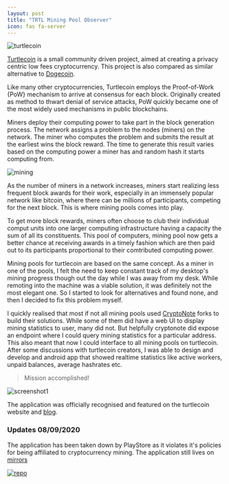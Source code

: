 ```yaml
---
layout: post
title: "TRTL Mining Pool Observer"
icon: fas fa-server
---
```


![turtlecoin]({{site.baseurl}}/images/pool_monitor/trtl.jpg)

[Turtlecoin](https://turtlecoin.lol/) is a small community driven project, aimed at creating a privacy centric low fees cryptocurrency. This project is also compared as similar alternative to [Dogecoin](https://dogecoin.com/).

Like many other cryptocurrencies, Turtlecoin employs the Proof-of-Work {PoW} mechanism to arrive at consensus for each block. Originally created as method to thwart denial of service attacks, PoW quickly became one of the most widely used mechanisms in public blockchains.

Miners deploy their computing power to take part in the block generation process. The network assigns a problem to the nodes (miners) on the network. The miner who computes the problem and submits the result at the earliest wins the block reward. The time to generate this result varies based on the computing power a miner has and random hash it starts computing from.

![mining]({{site.baseurl}}/images/pool_monitor/mining.jpg)

As the number of miners in a network increases, miners start realizing less frequent block awards for their work, especially in an immensely popular network like bitcoin, where there can be millions of participants, competing for the next block. This is where mining pools comes into play.

To get more block rewards, miners often choose to club their individual comput units into one larger computing infrastructure having a capacity the sum of all its constituents. This pool of computers, mining pool now gets a better chance at receiving awards in a timely fashion which are then paid out to its participants proportional to their comtributed computing power.

Mining pools for turtlecoin are based on the same concept. As a miner in one of the pools, I felt the need to keep constant track of my desktop's mining progress though out the day while I was away from my desk. While remoting into the machine was a viable solution, it was definitely not the most elegant one. So I started to look for alternatives and found none, and then I decided to fix this problem myself.

I quickly realised that most if not all mining pools used [CryptoNote](https://github.com/fancoder/cryptonote-universal-pool) forks to build their solutions. While some of them did have a web UI to display mining statistics to user, many did not. But helpfully cryptonote did expose an endpoint where I could query mining statistics for a particular address. This also meant that now I could interface to all mining pools on turtlecoin. After some discussions with turtlecoin creators, I was able to design and develop and android app that showed realtime statistics like active workers, unpaid balances, average hashrates etc.

> Mission accomplished!

![screenshot1]({{site.baseurl}}/images/pool_monitor/screenshot.png)

The application was officially recognised and featured on the turtlecoin website and [blog](https://medium.com/@turtlecoin/this-week-in-turtlecoin-feb-24-2018-873ba23acafe).

### Updates 08/09/2020

The application has been taken down by PlayStore as it violates it's policies for being affiliated to cryptocurrency mining. The application still lives on [mirrors](https://www.apkmonk.com/app/ml.fifty9.poolmonitor/)

[![repo](https://opengraph.githubassets.com/ce8fa1d42610c32aa920cc07d32f17ff7701400444504fe5522163f0f70948bf/adigupta13/TRTLMiningPoolObserver)](https://github.com/adigupta13/TRTLMiningPoolObserver)
